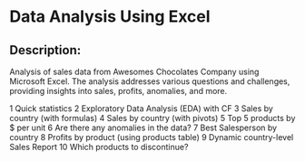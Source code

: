 # Data Analysis Using Excel

## Description: 
Analysis of sales data from Awesomes Chocolates Company using Microsoft Excel. The analysis addresses various questions and challenges, providing insights into sales, profits, anomalies, and more.

1	Quick statistics
2	Exploratory Data Analysis (EDA) with CF
3	Sales by country (with formulas)
4	Sales by country (with pivots)
5	Top 5 products by $ per unit
6	Are there any anomalies in the data?
7	Best Salesperson by country
8	Profits by product (using products table)
9	Dynamic country-level Sales Report
10	Which products to discontinue?
